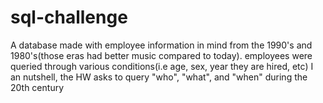 # sql-challenge
A database made with employee information in mind from the 1990's and 1980's(those eras had better music compared to today).
employees were queried through various conditions(i.e age, sex, year they are hired, etc)
I an nutshell, the HW asks to query "who", "what", and "when" during the 20th century
